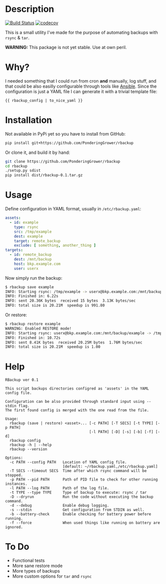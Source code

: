 # Description

[![Build Status](https://travis-ci.org/PonderingGrower/rbackup.svg?branch=master)](https://travis-ci.org/PonderingGrower/rbackup) [![codecov](https://codecov.io/gh/PonderingGrower/rbackup/branch/master/graph/badge.svg)](https://codecov.io/gh/PonderingGrower/rbackup)

This is a small utility I've made for the purpose of automating backups with `rsync` & `tar`.

**WARNING:** This package is not yet stable. Use at own peril.

# Why?

I needed something that I could run from cron __and__ manually, log stuff, and that could be also easilly configurable through tools like [Ansible](https://www.ansible.com/). Since the configuration is just a YAML file I can generate it with a trivial template file:
```
{{ rbackup_config | to_nice_yaml }}
```

# Installation

Not available in PyPi yet so you have to install from GitHub:

```bash
pip install git+https://github.com/PonderingGrower/rbackup
```

Or clone it, and build it by hand:

```bash
git clone https://github.com/PonderingGrower/rbackup
cd rbackup
./setup.py sdist
pip install dist/rbackup-0.1.tar.gz
```

# Usage

Define configuration in YAML format, usually in `/etc/rbackup.yaml`:

```yaml
assets:
  - id: example
    type: rsync
    src: /tmp/example
    dest: example
    target: remote_backup
    exclude: [ something, another_thing ]
targets:
  - id: remote_backup
    dest: /mnt/backup
    host: bkp.example.com
    user: userx
```

Now simply run the backup:

```bash
$ rbackup save example
INFO: Starting rsync: /tmp/example -> userx@bkp.example.com:/mnt/backup/example
INFO: Finished in: 6.22s
INFO: sent 20.36K bytes  received 15 bytes  3.13K bytes/sec
INFO: total size is 20.21M  speedup is 991.80
```

Or restore:

```bash
$ rbackup restore example
WARNING: Enabled RESTORE mode!
INFO: Starting rsync: userx@bkp.example.com:/mnt/backup/example -> /tmp/example
INFO: Finished in: 10.72s
INFO: sent 8.41K bytes  received 20.25M bytes  1.76M bytes/sec
INFO: total size is 20.21M  speedup is 1.00
```

# Help

```
RBackup ver 0.1

This script backups directories configred as 'assets' in the YAML config file.

Configuration can be also provided through standard input using --stdin flag.
The first found config is merged with the one read from the file.

Usage:
  rbackup (save | restore) <asset>... [-c PATH] [-T SECS] [-t TYPE] [-p PATH]
                                      [-l PATH] [-D] [-s] [-b] [-f] [-d]
  rbackup config
  rbackup -h | --help
  rbackup --version

Options:
  -c PATH --config PATH   Location of YAML config file.
                          [default: ~/rbackup.yaml,/etc/rbackup.yaml]
  -T SECS --timeout SECS  Time after which rsync command will be stopped.
  -p PATH --pid PATH      Path of PID file to check for other running instances.
  -l PATH --log PATH      Path of the log file.
  -t TYPE --type TYPE     Type of backup to execute: rsync / tar
  -D --dryrun             Run the code without executing the backup command.
  -d --debug              Enable debug logging.
  -s --stdin              Get configuration from STDIN as well.
  -b --battery-check      Enable checking for battery power before running.
  -f --force              When used things like running on battery are ignored.
```

# To Do

* Functional tests
* More sane restore mode
* More types of backups
* More custom options for `tar` and `rsync`
